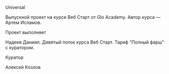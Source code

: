 Universal

Выпускной проект на курсе Веб Старт от Glo Academy. Автор курса — Артем Исламов.

Проект выполняет

Надеев Даниил. Девятый поток курса Веб Старт. Тариф "Полный фарш" с куратором.

Куратор

Алексей Козлов

